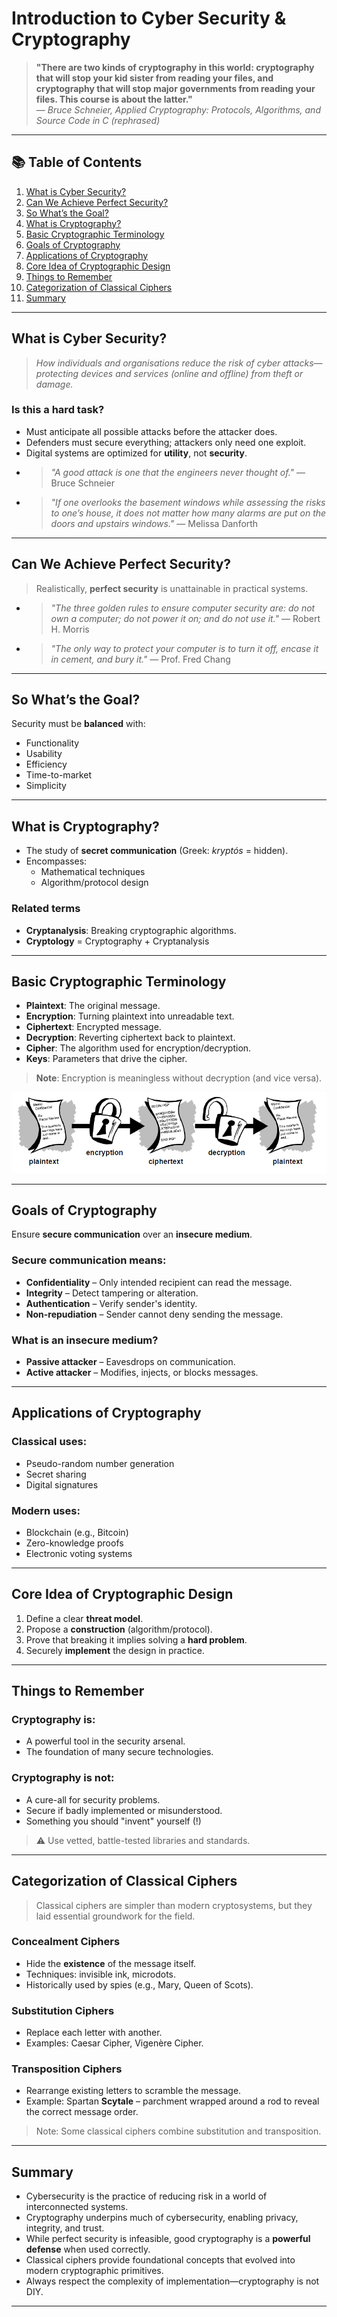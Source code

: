 # Introduction to Cyber Security & Cryptography

> **"There are two kinds of cryptography in this world: cryptography that will stop your kid sister from reading your files, and cryptography that will stop major governments from reading your files. This course is about the latter."**  
> — _Bruce Schneier, Applied Cryptography: Protocols, Algorithms, and Source Code in C (rephrased)_

---

## 📚 Table of Contents

1. [What is Cyber Security?](#what-is-cyber-security)
2. [Can We Achieve Perfect Security?](#can-we-achieve-perfect-security)
3. [So What’s the Goal?](#so-whats-the-goal)
4. [What is Cryptography?](#what-is-cryptography)
5. [Basic Cryptographic Terminology](#basic-cryptographic-terminology)
6. [Goals of Cryptography](#goals-of-cryptography)
7. [Applications of Cryptography](#applications-of-cryptography)
8. [Core Idea of Cryptographic Design](#core-idea-of-cryptographic-design)
9. [Things to Remember](#things-to-remember)
10. [Categorization of Classical Ciphers](#categorization-of-classical-ciphers)
11. [Summary](#summary)

---

## What is Cyber Security?

> _How individuals and organisations reduce the risk of cyber attacks—protecting devices and services (online and offline) from theft or damage._

### Is this a hard task?

- Must anticipate all possible attacks before the attacker does.
- Defenders must secure everything; attackers only need one exploit.
- Digital systems are optimized for **utility**, not **security**.
- > _"A good attack is one that the engineers never thought of."_ — Bruce Schneier
- > _"If one overlooks the basement windows while assessing the risks to one’s house, it does not matter how many alarms are put on the doors and upstairs windows."_ — Melissa Danforth

---

## Can We Achieve Perfect Security?

> Realistically, **perfect security** is unattainable in practical systems.

- > _"The three golden rules to ensure computer security are: do not own a computer; do not power it on; and do not use it."_ — Robert H. Morris
- > _"The only way to protect your computer is to turn it off, encase it in cement, and bury it."_ — Prof. Fred Chang

---

## So What’s the Goal?

Security must be **balanced** with:

- Functionality  
- Usability  
- Efficiency  
- Time-to-market  
- Simplicity

---

## What is Cryptography?

- The study of **secret communication** (Greek: *kryptós* = hidden).
- Encompasses:
  - Mathematical techniques
  - Algorithm/protocol design

### Related terms

- **Cryptanalysis**: Breaking cryptographic algorithms.
- **Cryptology** = Cryptography + Cryptanalysis

---

## Basic Cryptographic Terminology

- **Plaintext**: The original message.
- **Encryption**: Turning plaintext into unreadable text.
- **Ciphertext**: Encrypted message.
- **Decryption**: Reverting ciphertext back to plaintext.
- **Cipher**: The algorithm used for encryption/decryption.
- **Keys**: Parameters that drive the cipher.

> **Note**: Encryption is meaningless without decryption (and vice versa).

![Encryption diagram](cryptolanguage.png)

---

## Goals of Cryptography

Ensure **secure communication** over an **insecure medium**.

### Secure communication means:

- **Confidentiality** – Only intended recipient can read the message.
- **Integrity** – Detect tampering or alteration.
- **Authentication** – Verify sender's identity.
- **Non-repudiation** – Sender cannot deny sending the message.

### What is an insecure medium?

- **Passive attacker** – Eavesdrops on communication.
- **Active attacker** – Modifies, injects, or blocks messages.

---

## Applications of Cryptography

### Classical uses:

- Pseudo-random number generation  
- Secret sharing  
- Digital signatures

### Modern uses:

- Blockchain (e.g., Bitcoin)  
- Zero-knowledge proofs  
- Electronic voting systems

---

## Core Idea of Cryptographic Design

1. Define a clear **threat model**.
2. Propose a **construction** (algorithm/protocol).
3. Prove that breaking it implies solving a **hard problem**.
4. Securely **implement** the design in practice.

---

## Things to Remember

### Cryptography **is**:

- A powerful tool in the security arsenal.
- The foundation of many secure technologies.

### Cryptography **is not**:

- A cure-all for security problems.
- Secure if badly implemented or misunderstood.
- Something you should "invent" yourself (!)

> ⚠️ Use vetted, battle-tested libraries and standards.

---

## Categorization of Classical Ciphers

> Classical ciphers are simpler than modern cryptosystems, but they laid essential groundwork for the field.

### Concealment Ciphers

- Hide the **existence** of the message itself.
- Techniques: invisible ink, microdots.
- Historically used by spies (e.g., Mary, Queen of Scots).

### Substitution Ciphers

- Replace each letter with another.
- Examples: Caesar Cipher, Vigenère Cipher.

### Transposition Ciphers

- Rearrange existing letters to scramble the message.
- Example: Spartan **Scytale** – parchment wrapped around a rod to reveal the correct message order.

> Note: Some classical ciphers combine substitution and transposition.

---

## Summary

- Cybersecurity is the practice of reducing risk in a world of interconnected systems.
- Cryptography underpins much of cybersecurity, enabling privacy, integrity, and trust.
- While perfect security is infeasible, good cryptography is a **powerful defense** when used correctly.
- Classical ciphers provide foundational concepts that evolved into modern cryptographic primitives.
- Always respect the complexity of implementation—cryptography is not DIY.

---
